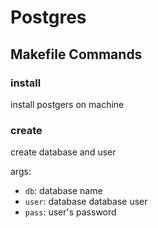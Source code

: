 # Postgres

## Makefile Commands

### install

install postgers on machine

### create

create database and user

args:
- `db`: database name
- `user`: database database user
- `pass`: user's password

